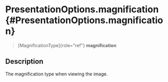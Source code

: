 PresentationOptions.magnification {#PresentationOptions.magnification}
=================================

> [MagnificationType]{role="ref"} **magnification**

Description
-----------

The magnification type when viewing the image.
